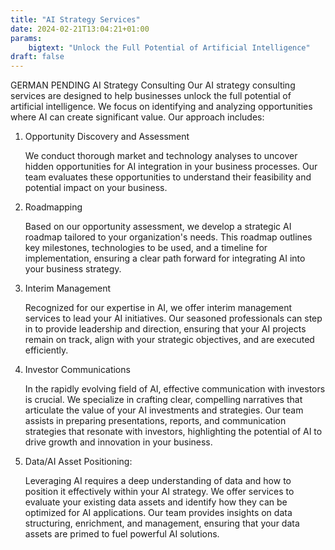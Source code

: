 ```yaml
---
title: "AI Strategy Services"
date: 2024-02-21T13:04:21+01:00
params:
    bigtext: "Unlock the Full Potential of Artificial Intelligence"
draft: false
---
```

GERMAN PENDING
AI Strategy Consulting
Our AI strategy consulting services are designed to help businesses unlock the full potential of artificial intelligence. We focus on identifying and analyzing opportunities where AI can create significant value. <!--more--> Our approach includes:

1. Opportunity Discovery and Assessment 

    We conduct thorough market and technology analyses to uncover hidden opportunities for AI integration in your business processes. Our team evaluates these opportunities to understand their feasibility and potential impact on your business.

2. Roadmapping 

    Based on our opportunity assessment, we develop a strategic AI roadmap tailored to your organization's needs. This roadmap outlines key milestones, technologies to be used, and a timeline for implementation, ensuring a clear path forward for integrating AI into your business strategy.

3. Interim Management

    Recognized for our expertise in AI, we offer interim management services to lead your AI initiatives. Our seasoned professionals can step in to provide leadership and direction, ensuring that your AI projects remain on track, align with your strategic objectives, and are executed efficiently.

4. Investor Communications

    In the rapidly evolving field of AI, effective communication with investors is crucial. We specialize in crafting clear, compelling narratives that articulate the value of your AI investments and strategies. Our team assists in preparing presentations, reports, and communication strategies that resonate with investors, highlighting the potential of AI to drive growth and innovation in your business.

5. Data/AI Asset Positioning:

    Leveraging AI requires a deep understanding of data and how to position it effectively within your AI strategy. We offer services to evaluate your existing data assets and identify how they can be optimized for AI applications. Our team provides insights on data structuring, enrichment, and management, ensuring that your data assets are primed to fuel powerful AI solutions.